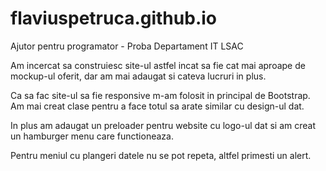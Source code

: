# flaviuspetruca.github.io
Ajutor pentru programator - Proba Departament IT LSAC

Am incercat sa construiesc site-ul astfel incat sa fie cat mai aproape de mockup-ul oferit,
dar am mai adaugat si cateva lucruri in plus.

Ca sa fac site-ul sa fie responsive m-am folosit in principal de Bootstrap. Am mai creat clase
pentru a face totul sa arate similar cu design-ul dat.

In plus am adaugat un preloader pentru website cu logo-ul dat si am creat un hamburger menu care
functioneaza.

Pentru meniul cu plangeri datele nu se pot repeta, altfel primesti un alert.

